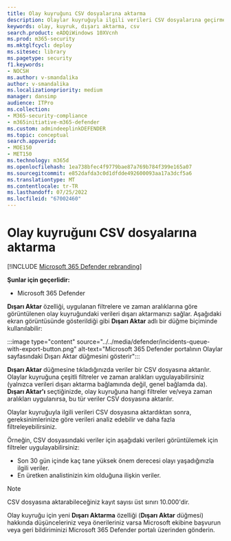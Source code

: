 ```yaml
---
title: Olay kuyruğunı CSV dosyalarına aktarma
description: Olaylar kuyruğuyla ilgili verileri CSV dosyalarına geçirmek için yeni kullanıma sunulan Dışarı Aktar düğmesi hakkında bilgi edinin
keywords: olay, kuyruk, dışarı aktarma, csv
search.product: eADQiWindows 10XVcnh
ms.prod: m365-security
ms.mktglfcycl: deploy
ms.sitesec: library
ms.pagetype: security
f1.keywords:
- NOCSH
ms.author: v-smandalika
author: v-smandalika
ms.localizationpriority: medium
manager: dansimp
audience: ITPro
ms.collection:
- M365-security-compliance
- m365initiative-m365-defender
ms.custom: admindeeplinkDEFENDER
ms.topic: conceptual
search.appverid:
- MOE150
- MET150
ms.technology: m365d
ms.openlocfilehash: 1ea738bfec4f9779bae87a769b784f399e165a07
ms.sourcegitcommit: e852dafda3c0d1dfdde492600093aa17a3dcf5a6
ms.translationtype: MT
ms.contentlocale: tr-TR
ms.lasthandoff: 07/25/2022
ms.locfileid: "67002460"
---
```

# <a name="export-incidents-queue-to-csv-files"></a>Olay kuyruğunı CSV dosyalarına aktarma

[!INCLUDE [Microsoft 365 Defender rebranding](../includes/microsoft-defender.md)]


**Şunlar için geçerlidir:**
- Microsoft 365 Defender

**Dışarı Aktar** özelliği, uygulanan filtrelere ve zaman aralıklarına göre görüntülenen olay kuyruğundaki verileri dışarı aktarmanızı sağlar. Aşağıdaki ekran görüntüsünde gösterildiği gibi **Dışarı Aktar** adlı bir düğme biçiminde kullanılabilir:

:::image type="content" source="../../media/defender/incidents-queue-with-export-button.png" alt-text="Microsoft 365 Defender portalının Olaylar sayfasındaki Dışarı Aktar düğmesini gösterir":::

**Dışarı Aktar** düğmesine tıkladığınızda veriler bir CSV dosyasına aktarılır. Olaylar kuyruğuna çeşitli filtreler ve zaman aralıkları uygulayabilirsiniz (yalnızca verileri dışarı aktarma bağlamında değil, genel bağlamda da). **Dışarı Aktar'ı** seçtiğinizde, olay kuyruğuna hangi filtreler ve/veya zaman aralıkları uygulanırsa, bu tür veriler CSV dosyasına aktarılır.

Olaylar kuyruğuyla ilgili verileri CSV dosyasına aktardıktan sonra, gereksinimlerinize göre verileri analiz edebilir ve daha fazla filtreleyebilirsiniz.

Örneğin, CSV dosyasındaki veriler için aşağıdaki verileri görüntülemek için filtreler uygulayabilirsiniz:
- Son 30 gün içinde kaç tane yüksek önem derecesi olayı yaşadığınızla ilgili veriler.
- En üretken analistinizin kim olduğuna ilişkin veriler.

> [!NOTE]
> CSV dosyasına aktarabileceğiniz kayıt sayısı üst sınırı 10.000'dir. 

Olay kuyruğu için yeni **Dışarı Aktarma** özelliği (**Dışarı Aktar** düğmesi) hakkında düşünceleriniz veya önerileriniz varsa Microsoft ekibine başvurun veya geri bildiriminizi Microsoft 365 Defender portalı üzerinden gönderin.
